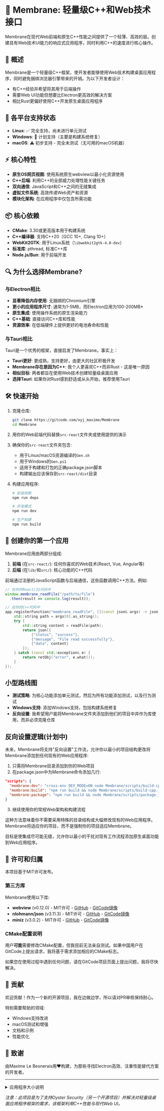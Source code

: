 # 🧪 Membrane: 轻量级C++和Web技术接口

Membrane在现代Web前端和原生C++性能之间提供了一个轻薄、高效的层。创建具有Web技术UI能力的响应式应用程序，同时利用C++的速度进行核心操作。

## 🚀 概述

Membrane是一个轻量级C++框架，使开发者能够使用Web技术构建桌面应用程序，同时避免捆绑浏览器引擎带来的开销。为以下开发者设计：

- 有C++经验并希望将其用于后端操作
- 需要Web UI功能但想要比Electron更高效的解决方案
- 相比Rust更偏好使用C++开发原生桌面应用程序

## 🔄 各平台支持状态

- **Linux**: ✅ 完全支持，尚未进行单元测试
- **Windows**: 🚧 计划支持（主要是构建系统修复）
- **macOS**: ⚠️ 初步支持 - 完全未测试（无可用的macOS机器）

## ⚡ 核心特性

- **原生OS网页视图**: 使用系统原生webview以最小化资源使用
- **C++后端**: 利用C++的全部威力处理性能关键任务
- **双向通信**: JavaScript和C++之间的无缝集成
- **虚拟文件系统**: 高效传递Web资产和资源
- **模块化架构**: 在应用程序中仅包含所需功能

## 📦 核心依赖

- **CMake**: 3.30或更高版本用于构建系统
- **C++编译器**: 支持C++20（GCC 10+, Clang 10+）
- **WebKit2GTK**: 用于Linux系统（`libwebkit2gtk-4.0-dev`）
- **标准库**: pthread, 标准C++库
- **Node.js/Bun**: 用于前端开发

## 🔍 为什么选择Membrane?

### 与Electron相比

- **显著降低内存使用**: 无捆绑的Chromium引擎
- **更小的应用程序尺寸**: 通常为1-5MB，而Electron应用为100-200MB*
- **原生集成**: 使用操作系统的原生渲染能力
- **C++基础**: 直接访问C++库和性能
- **资源效率**: 在低端硬件上提供更好的电池寿命和性能

### 与Tauri相比

Tauri是一个优秀的框架，直接启发了Membrane。事实上：

- **Tauri更好**: 更成熟，支持更好，由更大的社区积极开发
- **Membrane存在是因为C++**: 我个人更喜欢C++而非Rust - 这是唯一原因
- **相似目标**: 两者都旨在使用Web技术创建轻量级桌面应用
- **选择Tauri**: 如果你对Rust感到舒适或从头开始，推荐使用Tauri

## 🛠️ 快速开始

1. 克隆仓库:
   ```bash
   git clone https://gitcode.com/xyj_maxime/Membrane
   cd Membrane
   ```

2. 用你的Web前端代码替换`src-react`文件夹或使用提供的演示

3. 确保你的`src-react`文件夹包含:
   - 用于Linux/macOS资源编译的`Gen.sh`
   - 用于Windows的`Gen.ps1`
   - 适用于构建和打包的正确package.json脚本
   - 构建输出应该保存到`src-react/dist`目录

4. 构建应用程序:
   ```bash
   # 安装依赖
   npm run deps
   
   # 开发模式
   npm run dev
   
   # 生产构建
   npm run build
   ```

## 📝 创建你的第一个应用

Membrane应用由两部分组成:

1. **前端** (在`src-react/`): 任何你喜欢的Web技术(React, Vue, Angular等)
2. **后端** (在`lib/`和`src/`): 核心功能的C++代码

前端通过注册的JavaScript函数与后端通信，这些函数调用C++方法。例如:

```javascript
// 在你的React/JS代码中
window.membrane_readFile("/path/to/file")
  .then(result => console.log(result));
```

```cpp
// 在你的C++代码中
app.registerFunction("membrane_readFile", [](const json& args) -> json {
    std::string path = args[0].as_string();
    try {
        std::string content = readFile(path);
        return json({
            {"status", "success"},
            {"message", "File read successfully"},
            {"data", content}
        });
    } catch (const std::exception& e) {
        return retObj("error", e.what());
    }
});
```

## 小型路线图
- **测试策略**: 为核心功能添加单元测试，然后为所有功能添加测试，以及行为测试
- **Windows支持**: 添加Windows支持，包括构建系统修复
- **反向设置**: 我希望用户能将Membrane文件夹添加到他们的项目中并作为库使用，而非必须克隆仓库

## 反向设置逻辑(计划中)

未来，Membrane将支持"反向设置"工作流，允许你以最小的项目结构更改将Membrane添加到任何现有的Web应用程序:

1. 只需将Membrane目录添加到你的Web项目
2. 在package.json中为Membrane命令添加几行:

```json
"scripts": {
  "membrane:dev": "cross-env DEV_MODE=ON node Membrane/scripts/build-cpp.js watch",
  "membrane:build": "npm run build && node Membrane/scripts/build-cpp.js",
  "membrane:package": "npm run build && node Membrane/scripts/package.js"
}
```

3. 继续使用你的常规Web架构和构建流程

这种方法意味着你不需要采用特殊的目录结构或大幅修改现有的Web应用程序。Membrane将适应你的项目，而不是强制你的项目适应Membrane。

目标是使集成尽可能无缝，允许你以最小的干扰对现有工作流程添加原生桌面功能到Web应用程序。


## 📜 许可和归属

本项目基于MIT许可发布。

### 第三方库

Membrane使用以下库:

- **webview** (v0.12.0) - MIT许可 - [GitHub](https://github.com/webview/webview) - [GitCode镜像](https://gitcode.com/gh_mirrors/we/webview)
- **nlohmann/json** (v3.11.3) - MIT许可 - [GitHub](https://github.com/nlohmann/json) - [GitCode镜像](https://gitcode.com/gh_mirrors/js/json)
- **miniz** (v3.0.2) - MIT许可 - [GitHub](https://github.com/richgel999/miniz) - [GitCode镜像](https://gitcode.com/gh_mirrors/mi/miniz)

### CMake配置说明

用户**可能**需要修改CMake配置，但我目前无法亲自测试。如果中国用户在GitCode上提出请求，我将基于需求添加相应的CMake标志。

如果您在使用过程中遇到任何问题，请在GitCode项目页面上提出问题，我将尽快解决。


## 🤝 贡献

欢迎贡献！作为一个新的开源项目，我在边做边学，所以请对PR审核保持耐心。

特别需要帮助的领域:
- Windows支持改进
- macOS测试和增强
- 文档和示例
- 性能优化

## 🌟 致谢

由Maxime Le Besnerais用❤️构建，为那些寻找Electron高效、注重性能替代方案的开发者。

---
<details>
<summary>应用程序大小说明</summary>

*注意：应用程序的大小可能因使用的打包方法而异。例如，<span style="color:#e74c3c">AppImage包往往更大</span>，而<span style="color:#27ae60">deb包</span>因其自包含的特性更小。我的一些测试生成了约<span style="color:#e74c3c">~130MB</span>的AppImage，而deb包约为<span style="color:#27ae60">2MB</span>。这不是Membrane的限制，而是所使用打包方法的特性。应用程序的实际大小将取决于包中包含的资源和库。可能还有一些可能的改进来减小AppImage的大小，但我还没有探索过。<span style="color:#3498db">该项目的目标</span>是提供一个轻量级框架来构建应用程序，最终包的大小将取决于开发者选择的特定用例和打包方法。重点是提供一个框架，让开发者能够创建<span style="color:#f39c12">高效的应用程序</span>，而不受完整浏览器引擎的开销影响。*
</details>

*注意：此项目是为了支持Oyster Security（另一个开源项目）并解决对轻量级桌面应用程序框架的需求，该框架利用C++性能与现代Web UI。*
